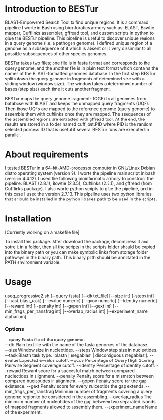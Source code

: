 # Introduction to BESTur
BLAST-Empowered Search Tool to find unique regions. It is a command pipeline I worte in Bash using bioinforatics armory such as: BLAST, Bowtie mapper, Cufflinks assembler, gffread tool, and custom scripts in python to glue the BESTur pipeline. This pipeline is useful to discover unique regions in a query genome (i.e. a pathogen genome). I defined unique region of a genome as a subsequence of it which is absent or is very dissimilar to all possible subsequences of other species genomes.

BESTur takes two files; one file is in fasta format and corresponds to the query genome, and the another file is in plain text format which contains the names of the BLAST-formatted genomes database. In the first step BESTur splits down the query genome in fragments of determined size with a sliding window (window size). The window takes a determined number of bases (step size) each time it cuts another fragment.

BESTur maps the query genome fragments (QGF) to all genomes from batabase with BLAST and keeps the unmapped query fragments (UQF). Then those UQFs are mapped to the reference genome (query genome) to assemble them with cufflinks once they are mapped. The ssequences of the assembled regions are extracted with gffread tool. At the end, the results are stored in a folder named cuff_out.PID where PID is the random selected porcess ID that is useful if several BESTur runs are executed in parallel.

# About requirements
I tested BESTur in a 64-bit-AMD-processor computer in GNU/Linux Debian distro operating system (version 9). I worte the pipeline main script in bash (version 4.4.12). I used the following bioinformatic armory to construct the pipeline: BLAST (2.8.1), Bowtie (2.3.5), Cufflinks (2.2.1), and gffread (from Cufflinks package). I also worte python scripts to glue the pipeline, and in this case I used the version 2.7.13. This pipeline uses two python libraries that shlould be installed in the python libaries path to be used in the scripts.

# Installation
[Currently working on a makefile file]

To install this package. After download the package, decompress it and sotre it in a folder, then all the scripts in the scripts folder should be copied into the binary path or you can make symbolic links from storage folder pathways in the binary path. This binary path should be annotated in the PATH environment variable.

# Usage
useq_progressive2.sh [--query fasta] [--db txt_file] [--size int] [-steps int] [--task blast_task] [--evalue numeric] [--qcov numeric] [--identity numeric] [--reward int] [--penalty int] [--gopen int] [--gext int] [--min_frags_per_transfrag int] [--overlap_radius int] [--experiment_name alphanum]

### Options
--query                       Fasta file of the query genome.</br>
--db                          Plain text file with the name of the fasta genomes of the database.</br>
--size                        Window size in nucleotides.
--steps                       Window step size in nucleotides.
--task                        Blastn task type. [blastn | megablast | discontiguous megablast].
--evalue                      Expected e-value cutoff.
--qcov                        Percentage of Query High Scoring Pairwise Segment coverage cutoff.
--identity                    Percentage of identity cutoff.
--reward                      Reward score for a succesful match between compared nucleotides in alignment.
--penalty                     Penalty score for a mismatch between compared nucleotides in alignment.
--gopen                       Penalty score for the gap existence.
--gext                        Penalty score for every nulceotide the gap extends.
--min_frags_per_transfrag     Minimum number of fragments covering a query genome region to be considered in the assembling.
--overlap_radius              The minimum number of nucleotides of the gap between two separated islands of mapped fragments allowed to assembly them.
--experiment_name             Name of the experiment.


